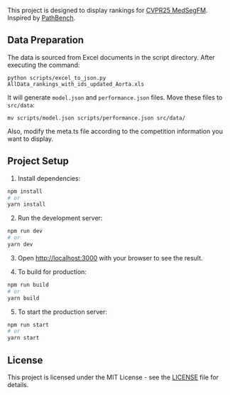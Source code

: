 This project is designed to display rankings for [CVPR25 MedSegFM](https://www.codabench.org/competitions/5263/). Inspired by [PathBench](https://github.com/birkhoffkiki/PathBench).

## Data Preparation

The data is sourced from Excel documents in the script directory. After executing the command:

```
python scripts/excel_to_json.py AllData_rankings_with_ids_updated_Aorta.xls
```

It will generate `model.json` and `performance.json` files.
Move these files to `src/data`:

```
mv scripts/model.json scripts/performance.json src/data/
```

Also, modify the meta.ts file according to the competition information you want to display.

## Project Setup

1. Install dependencies:

```bash
npm install
# or
yarn install
```

2. Run the development server:

```bash
npm run dev
# or
yarn dev
```

3. Open [http://localhost:3000](http://localhost:3000) with your browser to see the result.

4. To build for production:

```bash
npm run build
# or
yarn build
```

5. To start the production server:

```bash
npm run start
# or
yarn start
```

## License

This project is licensed under the MIT License - see the [LICENSE](LICENSE) file for details.
